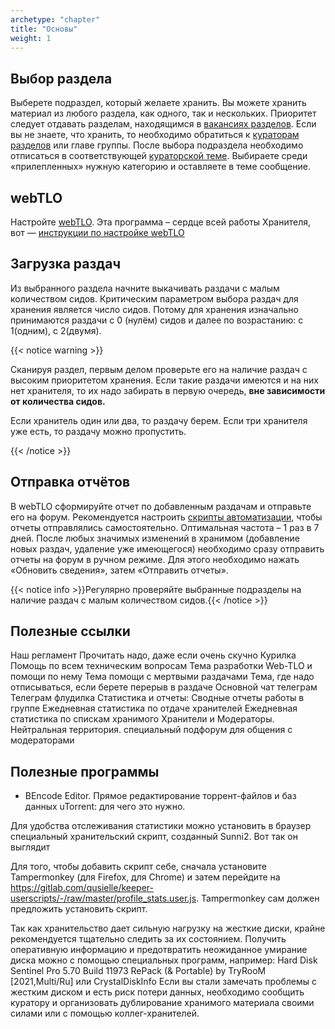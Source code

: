 ```yaml
---
archetype: "chapter"
title: "Основы"
weight: 1
---
```


## Выбор раздела

Выберете подраздел, который желаете хранить. Вы можете хранить материал из любого раздела, как одного, так и нескольких.
Приоритет следует отдавать разделам, находящимся в [вакансиях разделов]. Если вы не знаете, что хранить, то необходимо
обратиться к [кураторам разделов] или главе группы. После выбора подраздела необходимо отписаться в соответствующей
[кураторской теме]. Выбираете среди «прилепленных» нужную категорию и оставляете в теме сообщение.

## webTLO

Настройте [webTLO]. Эта программа – сердце всей работы Хранителя, вот — [инструкции по настройке webTLO]

## Загрузка раздач

Из выбранного раздела начните выкачивать раздачи с малым количеством сидов. Критическим параметром выбора раздач для
хранения является число сидов. Потому для хранения изначально принимаются раздачи с 0 (нулём) сидов и далее по
возрастанию: с 1(одним), с 2(двумя).

{{< notice warning >}}

Сканируя раздел, первым делом проверьте его на наличие раздач с высоким приоритетом хранения. Если
такие раздачи имеются и на них нет хранителя, то их надо забирать в первую очередь, **вне зависимости от количества
сидов.**

Если хранитель один или два, то раздачу берем. Если три хранителя уже есть, то раздачу можно пропустить.

{{< /notice >}}

## Отправка отчётов

В webTLO сформируйте отчет по добавленным раздачам и отправьте его на форум. Рекомендуется настроить [скрипты
автоматизации], чтобы отчеты отправлялись самостоятельно. Оптимальная частота – 1 раз в 7 дней. После любых значимых
изменений в хранимом (добавление новых раздач, удаление уже имеющегося) необходимо сразу отправить отчеты на форум в
ручном режиме. Для этого необходимо нажать «Обновить сведения», затем «Отправить отчеты».

{{< notice info >}}Регулярно проверяйте выбранные подразделы на наличие раздач с малым количеством сидов.{{< /notice >}}

## Полезные ссылки

Наш регламент Прочитать надо, даже если очень скучно
Курилка
Помощь по всем техническим вопросам
Тема разработки Web-TLO и помощи по нему
Тема помощи с мертвыми раздачами
Тема, где надо отписываться, если берете перерыв в раздаче
Основной чат телеграм
Телеграм флудилка
Статистика и отчеты:
Сводные отчеты работы в группе
Ежедневная статистика по отдаче хранителей
Ежедневная статистика по спискам хранимого
Хранители и Модераторы. Нейтральная территория. специальный подфорум для общения с модераторами

## Полезные программы

* BEncode Editor. Прямое редактирование торрент-файлов и баз данных uTorrent: для чего это нужно.

Для удобства отслеживания статистики можно установить в браузер специальный хранительский скрипт, созданный Sunni2.
Вот так он выглядит

Для того, чтобы добавить скрипт себе, сначала установите Tampermonkey (для Firefox, для Chrome) и затем перейдите
на https://gitlab.com/qusielle/keeper-userscripts/-/raw/master/profile_stats.user.js. Tampermonkey сам должен предложить
установить скрипт.

Так как хранительство дает сильную нагрузку на жесткие диски, крайне рекомендуется тщательно следить за их состоянием.
Получить оперативную информацию и предотвратить неожиданное умирание диска можно с помощью специальных программ,
например: Hard Disk Sentinel Pro 5.70 Build 11973 RePack (& Portable) by TryRooM [2021,Multi/Ru] или CrystalDiskInfo
Если вы стали замечать проблемы с жестким диском и есть риск потери данных, необходимо сообщить куратору и организовать
дублирование хранимого материала своими силами или с помощью коллег-хранителей.


[кураторской теме]: https://rutracker.org/forum/viewforum.php?f=1584

[вакансиях разделов]: https://rutracker.org/forum/viewtopic.php?p=65842856

[кураторам разделов]: https://rutracker.org/forum/viewtopic.php?t=3153800

[webTLO]: https://rutracker.org/forum/viewtopic.php?t=4546540

[инструкции по настройке webTLO]: https://webtlo.keepers.tech

[скрипты автоматизации]: https://webtlo.keepers.tech/configuration/automation-scripts
